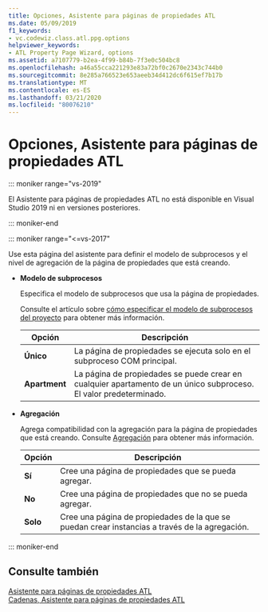 ```yaml
---
title: Opciones, Asistente para páginas de propiedades ATL
ms.date: 05/09/2019
f1_keywords:
- vc.codewiz.class.atl.ppg.options
helpviewer_keywords:
- ATL Property Page Wizard, options
ms.assetid: a7107779-b2ea-4f99-b84b-7f3e0c504bc8
ms.openlocfilehash: a46a55cca221293e83a72bf0c2670e2343c744b0
ms.sourcegitcommit: 8e285a766523e653aeeb34d412dc6f615ef7b17b
ms.translationtype: MT
ms.contentlocale: es-ES
ms.lasthandoff: 03/21/2020
ms.locfileid: "80076210"
---
```

# <a name="options-atl-property-page-wizard"></a>Opciones, Asistente para páginas de propiedades ATL

::: moniker range="vs-2019"

El Asistente para páginas de propiedades ATL no está disponible en Visual Studio 2019 ni en versiones posteriores.

::: moniker-end

::: moniker range="<=vs-2017"

Use esta página del asistente para definir el modelo de subprocesos y el nivel de agregación de la página de propiedades que está creando.

- **Modelo de subprocesos**

   Especifica el modelo de subprocesos que usa la página de propiedades.

   Consulte el artículo sobre [cómo especificar el modelo de subprocesos del proyecto](../../atl/specifying-the-threading-model-for-a-project-atl.md) para obtener más información.

   |Opción|Descripción|
   |------------|-----------------|
   |**Único**|La página de propiedades se ejecuta solo en el subproceso COM principal.|
   |**Apartment**|La página de propiedades se puede crear en cualquier apartamento de un único subproceso. El valor predeterminado.|

- **Agregación**

   Agrega compatibilidad con la agregación para la página de propiedades que está creando. Consulte [Agregación](../../atl/aggregation.md) para obtener más información.

   |Opción|Descripción|
   |------------|-----------------|
   |**Sí**|Cree una página de propiedades que se pueda agregar.|
   |**No**|Cree una página de propiedades que no se pueda agregar.|
   |**Solo**|Cree una página de propiedades de la que se puedan crear instancias a través de la agregación.|

::: moniker-end

## <a name="see-also"></a>Consulte también

[Asistente para páginas de propiedades ATL](../../atl/reference/atl-property-page-wizard.md)<br/>
[Cadenas, Asistente para páginas de propiedades ATL](../../atl/reference/strings-atl-property-page-wizard.md)
